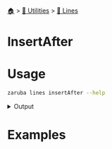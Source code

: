 <!--startTocHeader-->
[🏠](../../README.md) > [🔧 Utilities](../README.md) > [🚈 Lines](README.md)
# InsertAfter
<!--endTocHeader-->

# Usage


```bash
zaruba lines insertAfter --help
```
 
<details>
<summary>Output</summary>
 
```````
Insert new lines into a jsonStringList after a particular index.
The index is started from 0. You can use a negative index to count from the end of the jsonStringList.
If not specified, the default index will be -1.

For example, you have a jsonStringList ["🍊", "🍓", "🍇"]
, and you want to insert two 🍕 after 🍓.

------------------------------------------------
Elements | Index  | Note
------------------------------------------------
🍊       | 0/-3   |
🍓       | 1/-2   | <-- insert two🍕 after this
🍇       | 2/-1   |

Then, you need to invoke the following command:
> zaruba lines insertAfter \
  '["🍊", "🍓", "🍇"]' \
  '["🍕", "🍕"]' \
  --index=1

The result will be:
["🍊","🍓","🍕","🍕","🍇"]

Usage:
  zaruba lines insertAfter <jsonStrList> <jsonStrListNewLines | strNewLine> [flags]

Examples:

> zaruba lines insertAfter \
  '["🍊", "🍓", "🍇"]' \
  '🍕'
["🍊","🍓","🍇", "🍕"]

> zaruba lines insertAfter \
  '["🍊", "🍓", "🍇"]' \
  '["🍕", "🍕"]' \
  --index=1
["🍊","🍓","🍕","🍕","🍇"]

> zaruba lines insertAfter \
  '["🍊", "🍓", "🍇"]' \
  '["🍕"]' \
  --index=-1
["🍊","🍓","🍇","🍕"]


Flags:
  -h, --help        help for insertAfter
  -i, --index int   desired pattern index (default -1)
```````
</details>


# Examples



<!--startTocSubtopic-->

<!--endTocSubtopic-->